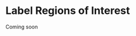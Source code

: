 # Label Regions of Interest
Coming soon


[comment]: <> (**Important:** label all cells!)

[comment]: <> (Dicos)
